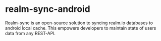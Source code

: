 # realm-sync-android
Realm-sync is an open-source solution to syncing realm.io databases to android local cache. This empowers developers to maintain state of users data from any REST-API.
